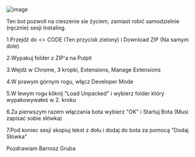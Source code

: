 ![image](https://github.com/user-attachments/assets/ed0f4ce9-4aa3-45d1-bcd3-993a29e4cdf4)

Ten bot pozwoli na cieszenie sie życiem, zamiast robić samodzielnie (ręcznie) sesji Instaling.

1.Przejdż do <> CODE (Ten przycisk zielony) i Download ZIP (Na samym dole)

2.Wypakuj folder z ZIP'a na Pulpit

3.Wejdż w Chrome, 3 kropki, Extensions, Manage Extensions

4.W prawym górnym rogu, włącz Developer Mode

5.W lewym rogu kliknij "Load Unpacked" i wybierz folder który wypakowywałeś w 2. kroku

6.Za pierwszym razem włączania bota wybierz "OK" i Startuj Bota (Musi zapisać sobie słówka)

7.Pod koniec sesji skopiuj tekst z dołu i dodaj do bota za pomocą "Dodaj Słówka"

Pozdrawiam Barrosz Gruba

